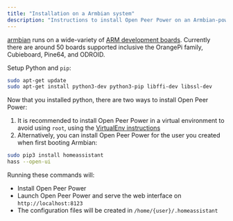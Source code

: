 ```yaml
---
title: "Installation on a Armbian system"
description: "Instructions to install Open Peer Power on an Armbian-powered systems."
---
```


[armbian](https://www.armbian.com) runs on a wide-variety of [ARM development boards](https://www.armbian.com/download/). Currently there are around 50 boards supported inclusive the OrangePi family, Cubieboard, Pine64, and ODROID.

Setup Python and `pip`:

```bash
sudo apt-get update
sudo apt-get install python3-dev python3-pip libffi-dev libssl-dev
```

Now that you installed python, there are two ways to install Open Peer Power:

1. It is recommended to install Open Peer Power in a virtual environment to avoid using `root`, using the [VirtualEnv instructions](/docs/installation/virtualenv/)
2. Alternatively, you can install Open Peer Power for the user you created when first booting Armbian:

```bash
sudo pip3 install homeassistant
hass --open-ui
```

Running these commands will:

- Install Open Peer Power
- Launch Open Peer Power and serve the web interface on `http://localhost:8123`
- The configuration files will be created in `/home/{user}/.homeassistant`

